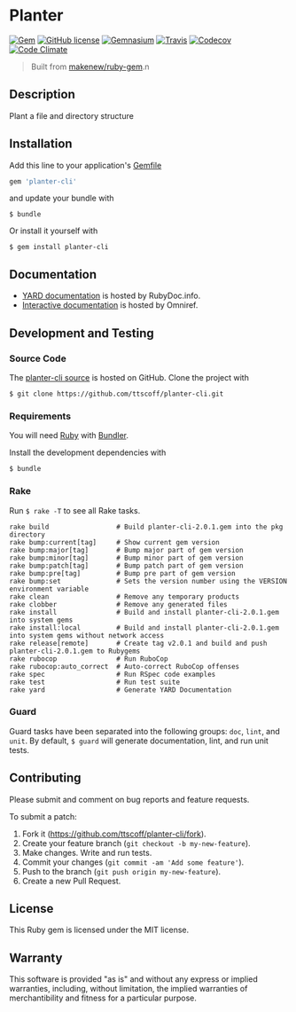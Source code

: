 # Planter

[![Gem](https://img.shields.io/gem/v/planter-cli.svg)](https://rubygems.org/gems/planter-cli)
[![GitHub license](https://img.shields.io/github/license/ttscoff/planter-cli.svg)](./LICENSE.txt)
[![Gemnasium](https://img.shields.io/gemnasium/ttscoff/planter-cli.svg)](https://gemnasium.com/ttscoff/planter-cli)
[![Travis](https://img.shields.io/travis/ttscoff/planter-cli.svg)](https://travis-ci.org/ttscoff/planter-cli)
[![Codecov](https://img.shields.io/codecov/c/github/ttscoff/planter-cli.svg)](https://codecov.io/github/ttscoff/planter-cli)
[![Code Climate](https://img.shields.io/codeclimate/github/ttscoff/planter-cli.svg)](https://codeclimate.com/github/ttscoff/planter-cli)

> Built from [makenew/ruby-gem](https://github.com/makenew/ruby-gem).n
## Description

Plant a file and directory structure

## Installation

Add this line to your application's [Gemfile][Bundler]

```ruby
gem 'planter-cli'
```

and update your bundle with

```
$ bundle
```

Or install it yourself with

```
$ gem install planter-cli
```

[Bundler]: http://bundler.io/

## Documentation

- [YARD documentation][RubyDoc] is hosted by RubyDoc.info.
- [Interactive documentation][Omniref] is hosted by Omniref.

[RubyDoc]: http://www.rubydoc.info/gems/planter-cli
[Omniref]: https://www.omniref.com/ruby/gems/planter-cli

## Development and Testing

### Source Code

The [planter-cli source] is hosted on GitHub.
Clone the project with

```
$ git clone https://github.com/ttscoff/planter-cli.git
```

[planter-cli source]: https://github.com/ttscoff/planter-cli

### Requirements

You will need [Ruby] with [Bundler].

Install the development dependencies with

```
$ bundle
```

[Bundler]: http://bundler.io/
[Ruby]: https://www.ruby-lang.org/

### Rake

Run `$ rake -T` to see all Rake tasks.

```
rake build                 # Build planter-cli-2.0.1.gem into the pkg directory
rake bump:current[tag]     # Show current gem version
rake bump:major[tag]       # Bump major part of gem version
rake bump:minor[tag]       # Bump minor part of gem version
rake bump:patch[tag]       # Bump patch part of gem version
rake bump:pre[tag]         # Bump pre part of gem version
rake bump:set              # Sets the version number using the VERSION environment variable
rake clean                 # Remove any temporary products
rake clobber               # Remove any generated files
rake install               # Build and install planter-cli-2.0.1.gem into system gems
rake install:local         # Build and install planter-cli-2.0.1.gem into system gems without network access
rake release[remote]       # Create tag v2.0.1 and build and push planter-cli-2.0.1.gem to Rubygems
rake rubocop               # Run RuboCop
rake rubocop:auto_correct  # Auto-correct RuboCop offenses
rake spec                  # Run RSpec code examples
rake test                  # Run test suite
rake yard                  # Generate YARD Documentation
```

### Guard

Guard tasks have been separated into the following groups:
`doc`, `lint`, and `unit`.
By default, `$ guard` will generate documentation, lint, and run unit tests.

## Contributing

Please submit and comment on bug reports and feature requests.

To submit a patch:

1. Fork it (https://github.com/ttscoff/planter-cli/fork).
2. Create your feature branch (`git checkout -b my-new-feature`).
3. Make changes. Write and run tests.
4. Commit your changes (`git commit -am 'Add some feature'`).
5. Push to the branch (`git push origin my-new-feature`).
6. Create a new Pull Request.

## License

This Ruby gem is licensed under the MIT license.

## Warranty

This software is provided "as is" and without any express or
implied warranties, including, without limitation, the implied
warranties of merchantibility and fitness for a particular
purpose.
